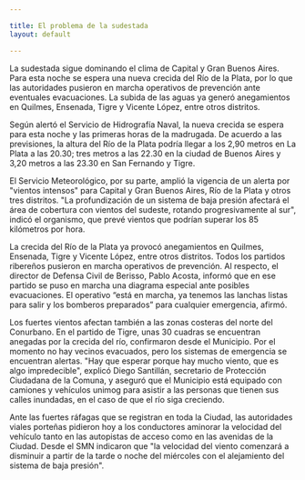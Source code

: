 ```yaml
---

title: El problema de la sudestada
layout: default

---
```


La sudestada sigue dominando el clima de Capital y Gran Buenos Aires. Para esta noche se espera una nueva crecida del Río de la Plata, por lo que las autoridades pusieron en marcha operativos de prevención ante eventuales evacuaciones. La subida de las aguas ya generó anegamientos en Quilmes, Ensenada, Tigre y Vicente López, entre otros distritos. 


Según alertó el Servicio de Hidrografía Naval, la nueva crecida se espera para esta noche y las primeras horas de la madrugada. De acuerdo a las previsiones, la altura del Río de la Plata podría llegar a los 2,90 metros en La Plata a las 20.30; tres metros a las 22.30 en la ciudad de Buenos Aires y 3,20 metros a las 23.30 en San Fernando y Tigre. 


El Servicio Meteorológico, por su parte, amplió la vigencia de un alerta por "vientos intensos" para Capital y Gran Buenos Aires, Río de la Plata y otros tres distritos. "La profundización de un sistema de baja presión afectará el área de cobertura con vientos del sudeste, rotando progresivamente al sur", indicó el organismo, que prevé vientos que podrían superar los 85 kilómetros por hora.


La crecida del Río de la Plata ya provocó anegamientos en Quilmes, Ensenada, Tigre y Vicente López, entre otros distritos. Todos los partidos ribereños pusieron en marcha operativos de prevención. Al respecto, el director de Defensa Civil de Berisso, Pablo Acosta, informó que en ese partido se puso en marcha una diagrama especial ante posibles evacuaciones. El operativo “está en marcha, ya tenemos las lanchas listas para salir y los bomberos preparados” para cualquier emergencia, afirmó.


Los fuertes vientos afectan también a las zonas costeras del norte del Conurbano. En el partido de Tigre, unas 30 cuadras se encuentran anegadas por la crecida del río, confirmaron desde el Municipio. Por el momento no hay vecinos evacuados, pero los sistemas de emergencia se encuentran alertas. "Hay que esperar porque hay mucho viento, que es algo impredecible", explicó Diego Santillán, secretario de Protección Ciudadana de la Comuna, y aseguró que el Municipio está equipado con camiones y vehículos unimog para asistir a las personas que tienen sus calles inundadas, en el caso de que el río siga creciendo.


Ante las fuertes ráfagas que se registran en toda la Ciudad, las autoridades viales porteñas pidieron hoy a los conductores aminorar la velocidad del vehículo tanto en las autopistas de acceso como en las avenidas de la Ciudad. Desde el SMN indicaron que "la velocidad del viento comenzará a disminuir a partir de la tarde o noche del miércoles con el alejamiento del sistema de baja presión".
